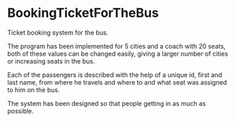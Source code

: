 # BookingTicketForTheBus
Ticket booking system for the bus.

The program has been implemented for 5 cities and a coach with 20 seats, both of these values ​​can be changed easily, giving a larger number of cities or increasing seats in the bus.

Each of the passengers is described with the help of a unique id, first and last name, from where he travels and where to and what seat was assigned to him on the bus.

The system has been designed so that people getting in as much as possible.
